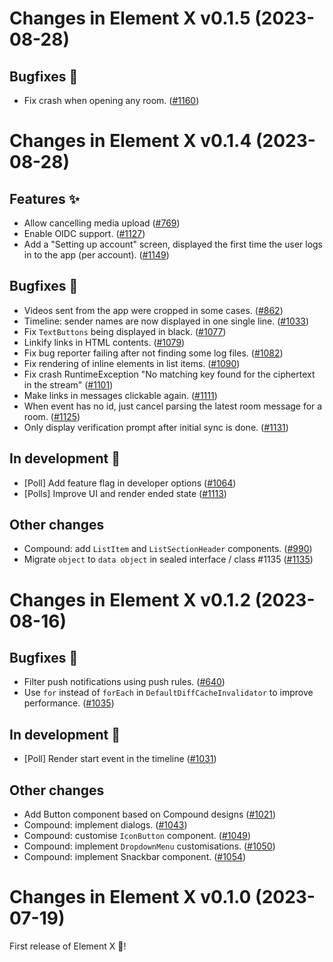 Changes in Element X v0.1.5 (2023-08-28)
========================================

Bugfixes 🐛
----------
 - Fix crash when opening any room. ([#1160](https://github.com/vector-im/element-x-android/issues/1160))


Changes in Element X v0.1.4 (2023-08-28)
========================================

Features ✨
----------
 - Allow cancelling media upload ([#769](https://github.com/vector-im/element-x-android/issues/769))
 - Enable OIDC support. ([#1127](https://github.com/vector-im/element-x-android/issues/1127))
 - Add a "Setting up account" screen, displayed the first time the user logs in to the app (per account). ([#1149](https://github.com/vector-im/element-x-android/issues/1149))

Bugfixes 🐛
----------
 - Videos sent from the app were cropped in some cases. ([#862](https://github.com/vector-im/element-x-android/issues/862))
 - Timeline: sender names are now displayed in one single line. ([#1033](https://github.com/vector-im/element-x-android/issues/1033))
 - Fix `TextButtons` being displayed in black. ([#1077](https://github.com/vector-im/element-x-android/issues/1077))
 - Linkify links in HTML contents. ([#1079](https://github.com/vector-im/element-x-android/issues/1079))
 - Fix bug reporter failing after not finding some log files. ([#1082](https://github.com/vector-im/element-x-android/issues/1082))
 - Fix rendering of inline elements in list items. ([#1090](https://github.com/vector-im/element-x-android/issues/1090))
 - Fix crash RuntimeException "No matching key found for the ciphertext in the stream" ([#1101](https://github.com/vector-im/element-x-android/issues/1101))
 - Make links in messages clickable again. ([#1111](https://github.com/vector-im/element-x-android/issues/1111))
 - When event has no id, just cancel parsing the latest room message for a room. ([#1125](https://github.com/vector-im/element-x-android/issues/1125))
 - Only display verification prompt after initial sync is done. ([#1131](https://github.com/vector-im/element-x-android/issues/1131))

In development 🚧
----------------
 - [Poll] Add feature flag in developer options ([#1064](https://github.com/vector-im/element-x-android/issues/1064))
 - [Polls] Improve UI and render ended state ([#1113](https://github.com/vector-im/element-x-android/issues/1113))

Other changes
-------------
 - Compound: add `ListItem` and `ListSectionHeader` components. ([#990](https://github.com/vector-im/element-x-android/issues/990))
 - Migrate `object` to `data object` in sealed interface / class #1135 ([#1135](https://github.com/vector-im/element-x-android/issues/1135))


Changes in Element X v0.1.2 (2023-08-16)
========================================

Bugfixes 🐛
----------
 - Filter push notifications using push rules. ([#640](https://github.com/vector-im/element-x-android/issues/640))
 - Use `for` instead of `forEach` in `DefaultDiffCacheInvalidator` to improve performance. ([#1035](https://github.com/vector-im/element-x-android/issues/1035))

In development 🚧
----------------
 - [Poll] Render start event in the timeline ([#1031](https://github.com/vector-im/element-x-android/issues/1031))

Other changes
-------------
 - Add Button component based on Compound designs ([#1021](https://github.com/vector-im/element-x-android/issues/1021))
 - Compound: implement dialogs. ([#1043](https://github.com/vector-im/element-x-android/issues/1043))
 - Compound: customise `IconButton` component. ([#1049](https://github.com/vector-im/element-x-android/issues/1049))
 - Compound: implement `DropdownMenu` customisations. ([#1050](https://github.com/vector-im/element-x-android/issues/1050))
 - Compound: implement Snackbar component. ([#1054](https://github.com/vector-im/element-x-android/issues/1054))


Changes in Element X v0.1.0 (2023-07-19)
========================================

First release of Element X 🚀!
